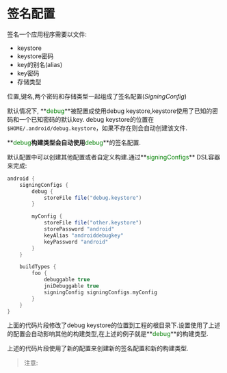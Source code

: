 # 签名配置
签名一个应用程序需要以文件:
* keystore
* keystore密码
* key的别名(alias)
* key密码
* 存储类型

位置,键名,两个密码和存储类型一起组成了签名配置(*SigningConfig*)

默认情况下, **<font color='green'>debug</font>**被配置成使用debug keystore,keystore使用了已知的密码和一个已知密码的默认key.
debug keystore的位置在`$HOME/.android/debug.keystore`，如果不存在则会自动创建该文件.

**<font color='green'>debug</font>**构建类型会自动使用**<font color='green'>debug</font>**的签名配置.

默认配置中可以创建其他配置或者自定义构建.通过**<font color='green'>signingConfigs</font>** DSL容器来完成:
``` groovy
android {
    signingConfigs {
        debug {
            storeFile file("debug.keystore")
        }

        myConfig {
            storeFile file("other.keystore")
            storePassword "android"
            keyAlias "androiddebugkey"
            keyPassword "android"
        }
    }

    buildTypes {
        foo {
            debuggable true
            jniDebuggable true
            signingConfig signingConfigs.myConfig
        }
    }
}
```

上面的代码片段修改了debug keystore的位置到工程的根目录下.设置使用了上述的配置会自动影响其他的构建类型,在上述的例子就是**<font color='green'>debug</font>**的构建类型.

上述的代码片段使用了新的配置来创建新的签名配置和新的构建类型.

> 注意:

